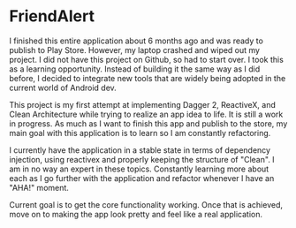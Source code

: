 # FriendAlert

I finished this entire application about 6 months ago and was ready to publish to Play Store. However, my laptop crashed and wiped out my project. I did not have this project on Github, so had to start over. I took this as a learning opportunity. Instead of building it the same way as I did before, I decided to integrate new tools that are widely being adopted in the current world of Android dev. 

This project is my first attempt at implementing Dagger 2, ReactiveX, and Clean Architecture while trying to realize an app idea to life. It is still a work in progress. As much as I want to finish this app and publish to the store, my main goal with this application is to learn so I am constantly refactoring.

I currently have the application in a stable state in terms of dependency injection, using reactivex and properly keeping the structure of "Clean". I am in no way an expert in these topics. Constantly learning more about each as I go further with the application and refactor whenever I have an "AHA!" moment.

Current goal is to get the core functionality working.
Once that is achieved, move on to making the app look pretty and feel like a real application.
